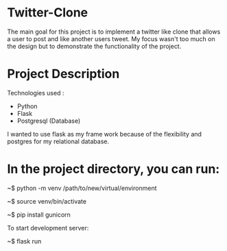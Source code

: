 # Twitter-Clone

The main goal for this project is to implement a twitter like clone that allows a user to post and like another users tweet. My focus wasn't too much on the design but to demonstrate the functionality of the project.

# Project Description

Technologies used : 
- Python 
- Flask
- Postgresql (Database)

I wanted to use flask as my frame work because of the flexibility and postgres for my relational database.

# In the project directory, you can run:

~$ python -m venv /path/to/new/virtual/environment

~$ source venv/bin/activate

~$ pip install gunicorn

To start development server: 

~$ flask run 
